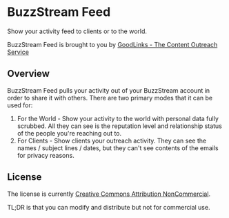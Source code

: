 # BuzzStream Feed

Show your activity feed to clients or to the world.

BuzzStream Feed is brought to you by <a href="http://goodlinks.io">GoodLinks - The Content Outreach Service</a>

## Overview

BuzzStream Feed pulls your activity out of your BuzzStream account in order to share it with others.  There are two primary modes that it can be used for:

1. For the World - Show your activity to the world with personal data fully scrubbed.  All they can see is the reputation level and relationship status of the people you're reaching out to.
2. For Clients - Show clients your outreach activity.  They can see the names / subject lines / dates, but they can't see contents of the emails for privacy reasons.

## License

The license is currently 
<a href="https://tldrlegal.com/license/creative-commons-attribution-noncommercial-(cc-nc)#summary">Creative Commons Attribution NonCommercial</a>. 

TL;DR is that you can modify and distribute but not for commercial use.
